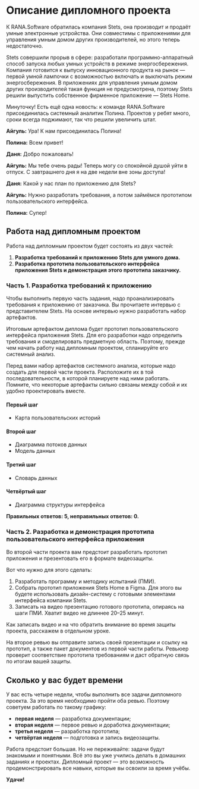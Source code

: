 # Описание дипломного проекта


К RANA.Software обратилась компания Stets, она производит и продаёт умные электронные устройства. Они совместимы с приложениями для управления умным домом других производителей, но этого теперь недостаточно.

Stets совершили прорыв в сфере: разработали программно-аппаратный способ запуска любых умных устройств в режиме энергосбережения. Компания готовится к выпуску инновационного продукта на рынок — первой умной лампочки с возможностью включать и выключать режим энергосбережения. В приложениях для управления умным домом других производителей такая функция не предусмотрена, поэтому Stets решили выпустить собственное фирменное приложение — Stets Home.

Минуточку! Есть ещё одна новость: к команде RANA.Software присоединилась системный аналитик Полина. Проектов у ребят много, сроки всегда поджимают, так что решили увеличить штат.

**Айгуль:** Ура! К нам присоединилась Полина!

**Полина:** Всем привет!

**Даня:** Добро пожаловать!

**Айгуль:** Мы тебе очень рады! Теперь могу со спокойной душой уйти в отпуск. С завтрашнего дня я на две недели вне зоны доступа!

**Даня:** Какой у нас план по приложению для Stets?

**Айгуль:** Нужно разработать требования, а потом займёмся прототипом пользовательского интерфейса.

**Полина:** Супер!

## Работа над дипломным проектом

Работа над дипломным проектом будет состоять из двух частей:

1. **Разработка требований к приложению Stets для умного дома.**
2. **Разработка прототипа пользовательского интерфейса приложения Stets и демонстрация этого прототипа заказчику.**

### Часть 1. Разработка требований к приложению

Чтобы выполнить первую часть задания, надо проанализировать требования к приложению от заказчика. Вы прочитаете интервью с представителем Stets. На основе интервью нужно разработать набор артефактов.

Итоговым артефактом диплома будет прототип пользовательского интерфейса приложения Stets. Для его разработки надо определить требования и смоделировать предметную область. Поэтому, прежде чем начать работу над дипломным проектом, спланируйте его системный анализ.

Перед вами набор артефактов системного анализа, которые надо создать для первой части проекта. Расположите их в той последовательности, в которой планируете над ними работать. Помните, что некоторые артефакты сильно связаны между собой и их удобно проектировать вместе.

#### Первый шаг
- Карта пользовательских историй

#### Второй шаг
- Диаграмма потоков данных
- Модель данных

#### Третий шаг
- Словарь данных

#### Четвёртый шаг
- Диаграмма структуры интерфейса

**Правильных ответов: 5, неправильных ответов: 0.**

### Часть 2. Разработка и демонстрация прототипа пользовательского интерфейса приложения

Во второй части проекта вам предстоит разработать прототип приложения и презентовать его в формате видеозащиты.

Вот что нужно для этого сделать:

1. Разработать программу и методику испытаний (ПМИ).
2. Собрать прототип приложения Stets Home в Figma. Для этого вы будете использовать дизайн-систему с готовыми элементами интерфейса компании Stets.
3. Записать на видео презентацию готового прототипа, опираясь на шаги ПМИ. Хватит видео не длиннее 20–25 минут.

Как записать видео и на что обратить внимание во время защиты проекта, расскажем в отдельном уроке.

На второе ревью вы отправите запись своей презентации и ссылку на прототип, а также пакет документов из первой части работы. Ревьюер проверит соответствие прототипа требованиям и даст обратную связь по итогам вашей защиты.

## Сколько у вас будет времени

У вас есть четыре недели, чтобы выполнить все задачи дипломного проекта. За это время необходимо пройти оба ревью. Поэтому советуем работать по такому графику:

- **первая неделя** — разработка документации;
- **вторая неделя** — первое ревью и доработка документации;
- **третья неделя** — разработка прототипа;
- **четвёртая неделя** — подготовка и запись видеозащиты.

Работа предстоит большая. Но не переживайте: задачи будут знакомыми и понятными. Всё это вы уже учились делать в домашних заданиях и проектах. Дипломный проект — это возможность продемонстрировать все навыки, которые вы освоили за время учёбы.

**Удачи!**
